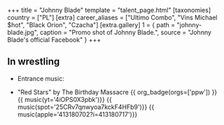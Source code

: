 +++
title = "Johnny Blade"
template = "talent_page.html"
[taxonomies]
country = ["PL"]
[extra]
career_aliases = ["Ultimo Combo", "Vins Michael $hot", "Black Orion", "Czacha"]
[extra.gallery]
1 = { path = "johnny-blade.jpg", caption = "Promo shot of Johnny Blade.", source = "Johnny Blade's official Facebook" }
+++

## In wrestling

* Entrance music:
- "Red Stars" by The Birthday Massacre
 {{ org_badge(orgs=['ppw']) }} <br>
 {{ music(yt='4iOPS0X3pbk')}}
 {{ music(spot='25CRv7qnwyoa7kckF4HFb9')}}
 {{ music(apple='413180702?i=413180717')}}
